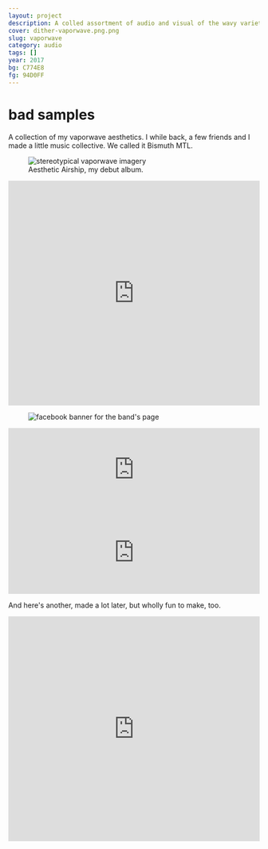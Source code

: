 ```yaml
---
layout: project
description: A colled assortment of audio and visual of the wavy variety
cover: dither-vaporwave.png.png
slug: vaporwave
category: audio
tags: []
year: 2017
bg: C774E8
fg: 94D0FF
---
```

# bad samples

<p>A collection of my vaporwave aesthetics. I while back, a few friends and I made a little music collective. We called it Bismuth MTL.</p>

<figure>
	<img src="/assets/img/work/vaporwave/AA.jpg" alt="stereotypical vaporwave imagery">
	<figcaption>Aesthetic Airship, my debut album.</figcaption>
</figure>

<iframe width="100%" height="450" scrolling="no" frameborder="no" src="https://w.soundcloud.com/player/?url=https%3A//api.soundcloud.com/tracks/308230452&amp;auto_play=false&amp;hide_related=false&amp;show_comments=true&amp;show_user=true&amp;show_reposts=false&amp;visual=true"></iframe>

<figure>
	<img src="/assets/img/work/vaporwave/banner.png" alt="facebook banner for the band's page">
</figure>

<iframe width="100%" height="166" scrolling="no" frameborder="no" src="https://w.soundcloud.com/player/?url=https%3A//api.soundcloud.com/tracks/311276054&amp;color=ff5500&amp;auto_play=false&amp;hide_related=false&amp;show_comments=true&amp;show_user=true&amp;show_reposts=false"></iframe>

<iframe width="100%" height="166" scrolling="no" frameborder="no" src="https://w.soundcloud.com/player/?url=https%3A//api.soundcloud.com/tracks/311276259&amp;color=ff5500&amp;auto_play=false&amp;hide_related=false&amp;show_comments=true&amp;show_user=true&amp;show_reposts=false"></iframe>

<p>And here's another, made a lot later, but wholly fun to make, too.</p>

<iframe width="100%" height="450" scrolling="no" frameborder="no" src="https://w.soundcloud.com/player/?url=https%3A//api.soundcloud.com/tracks/313320463&amp;auto_play=false&amp;hide_related=false&amp;show_comments=true&amp;show_user=true&amp;show_reposts=false&amp;visual=true"></iframe>
